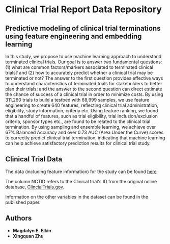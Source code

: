 # Clinical Trial Report Data Repository

## Predictive modeling of clinical trial terminations using feature engineering and embedding learning

In this study, we propose to use machine learning approach to understand terminated clinical trials. Our goal is to answer two fundamental questions: (1) what are common factors/markers associated to terminated clinical trials? and (2) how to accurately predict whether a clinical trial may be terminated or not? The answer to the first question provides effective ways to understand characteristics of terminated trials for stakeholders to better plan their trials; and the answer to the second question can direct estimate the chance of success of a clinical trial in order to minimize costs. By using 311,260 trials to build a testbed with 68,999 samples, we use feature engineering to create 640 features, reflecting clinical trial administration, eligibility, study information, criteria etc. Using feature ranking, we found that a handful of features, such as trial eligibility, trial inclusion/exclusion criteria, sponsor types etc., are found to be related to the clinical trial termination. By using sampling and ensemble learning, we achieve over 67% Balanced Accuracy and over 0.73 AUC (Area Under the Curve) scores to correctly predict clinical trial termination, indicating that machine learning can help achieve satisfactory prediction results for clinical trial study.

## Clinical Trial Data

The data (including feature information) for the study can be found [here](http://www.cse.fau.edu/~xqzhu/clinical/clinicalTrialsData.zip) 

The column NCTID refers to the Clinical trial's ID from the original online database, [ClincialTrials.gov](https://clinicaltrials.gov/). 

Information on the other variables in the dataset can be found in the published paper. 


## Authors

* **Magdalyn E. Elkin** 
* **Xingquan Zhu** 




